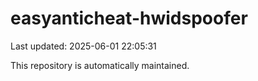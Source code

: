 # easyanticheat-hwidspoofer

Last updated: 2025-06-01 22:05:31

This repository is automatically maintained.
